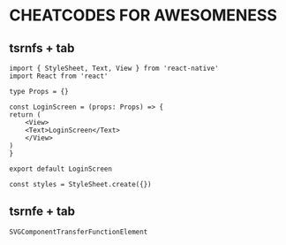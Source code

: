 # CHEATCODES FOR AWESOMENESS

## tsrnfs + tab

    import { StyleSheet, Text, View } from 'react-native'
    import React from 'react'

    type Props = {}

    const LoginScreen = (props: Props) => {
    return (
        <View>
        <Text>LoginScreen</Text>
        </View>
    )
    }

    export default LoginScreen

    const styles = StyleSheet.create({})

## tsrnfe + tab

    SVGComponentTransferFunctionElement
